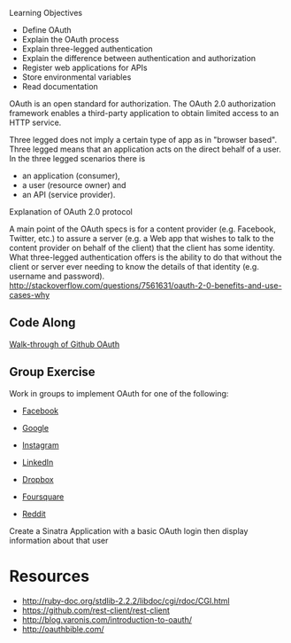 Learning Objectives

- Define OAuth
- Explain the OAuth process
- Explain three-legged authentication
- Explain the difference between authentication and authorization
- Register web applications for APIs
- Store environmental variables
- Read documentation

OAuth is an open standard for authorization.
The OAuth 2.0 authorization framework enables a third-party application to
obtain limited access to an HTTP service.

Three legged does not imply a certain type of app as in "browser based". Three
legged means that an application acts on the direct behalf of a user. In the
three legged scenarios there is

- an application (consumer),
- a user (resource owner) and
- an API (service provider).

Explanation of OAuth 2.0 protocol

A main point of the OAuth specs is for a content provider (e.g. Facebook,
Twitter, etc.) to assure a server (e.g. a Web app that wishes to talk to the
content provider on behalf of the client) that the client has some identity.
What three-legged authentication offers is the ability to do that without
the client or server ever needing to know the details of that identity (e.g.
username and password).
http://stackoverflow.com/questions/7561631/oauth-2-0-benefits-and-use-cases-why

## Code Along

[Walk-through of Github OAuth](https://developer.github.com/v3/oauth/)

## Group Exercise

Work in groups to implement OAuth for one of the following:

- [Facebook](https://developers.facebook.com/docs/facebook-login/manually-build-a-login-flow/v2.1
  )
- [Google](https://developers.google.com/accounts/docs/OAuth2WebServer)
- [Instagram](http://instagram.com/developer/authentication/
  )
- [LinkedIn](https://developer.linkedin.com/documents/authentication
  )
- [Dropbox](https://www.dropbox.com/developers/reference/oauthguide)

- [Foursquare](https://developer.foursquare.com/overview/auth
  )
- [Reddit](https://github.com/reddit/reddit/wiki/OAuth2)

Create a Sinatra Application with a basic OAuth login then display information
about that user

# Resources
- http://ruby-doc.org/stdlib-2.2.2/libdoc/cgi/rdoc/CGI.html
- https://github.com/rest-client/rest-client
- http://blog.varonis.com/introduction-to-oauth/
- http://oauthbible.com/
